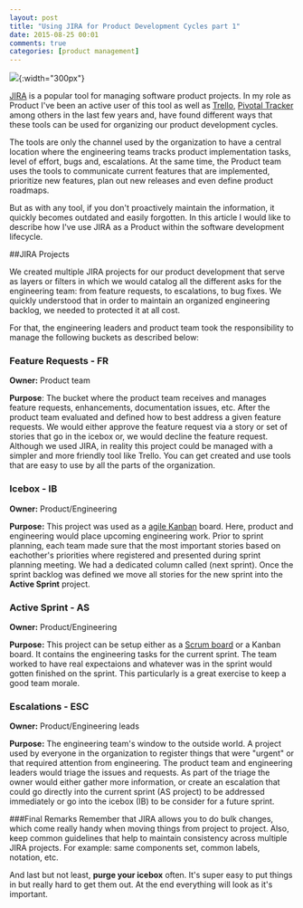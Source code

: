 ```yaml
---
layout: post
title: "Using JIRA for Product Development Cycles part 1"
date: 2015-08-25 00:01
comments: true
categories: [product management]
---
```


![](http://img.photobucket.com/albums/v204/juanchoruiz/jira_zpsfqpqxd1w.jpeg){:width="300px"}

[JIRA](https://www.atlassian.com/software/jira) is a popular tool for managing software product projects. In my role as Product I've been an active user of this tool as well as [Trello](https://trello.com/), [Pivotal Tracker](https://www.pivotaltracker.com/) among others in the last few years and, have found different ways that these tools can be used for organizing our product development cycles. 

The tools are only the channel used by the organization to have a central location where the engineering teams tracks product implementation tasks, level of effort, bugs and, escalations. At the same time, the Product team uses the tools to communicate current features that are implemented, prioritize new features, plan out new releases and even define product roadmaps.

But as with any tool, if you don't proactively maintain the information, it quickly becomes outdated and easily forgotten. In this article I would like to describe how I've use JIRA as a Product within the software development lifecycle.
<!--more-->

##JIRA Projects

We created multiple JIRA projects for our product development that serve as layers or filters in which we would catalog all the different asks for the engineering team: from feature requests, to escalations, to bug fixes. We quickly understood that in order to maintain an organized engineering backlog, we needed to protected it at all cost. 

For that, the engineering leaders and product team took the responsibility to manage the following buckets as described below:

### Feature Requests - FR
**Owner:** Product team

**Purpose**: The bucket where the product team receives and manages feature requests, enhancements, documentation issues, etc. After the product team evaluated and defined how to best address a given feature requests. We would either approve the feature request via a story or set of stories that go in the icebox or, we would decline the feature request.
Although we used JIRA,  in reality this project could be managed with a simpler and more friendly tool like Trello. You can get created and use tools that are easy to use by all the parts of the organization.

### Icebox - IB
**Owner:** Product/Engineering

**Purpose:** This project was used as a [agile Kanban](https://www.atlassian.com/agile/kanban) board. Here,  product and engineering would place upcoming engineering work. Prior to sprint planning, each team made sure that the most important stories based on eachother's priorities where registered and presented during sprint planning meeting. We had a dedicated column called (next sprint). Once the sprint backlog was defined we move all stories for the new sprint into the **Active Sprint** project.

### Active Sprint - AS
**Owner:** Product/Engineering

**Purpose:**  This project can be setup either as a [Scrum board](https://www.atlassian.com/agile/scrum) or a Kanban board. It contains the engineering tasks for the current sprint. The team worked to have real expectaions and whatever was in the sprint would gotten finished on the sprint. This particularly is a great exercise to keep a good team morale.

### Escalations - ESC
**Owner:** Product/Engineering leads

**Purpose:** The engineering team's window to the outside world. A project used by everyone in the organization to register things that were "urgent" or that required attention from engineering. The product team and engineering leaders would triage the issues and requests. 
As part of the triage the owner would either gather more information, or create an escalation that could go directly into the current sprint (AS project) to be addressed immediately or go into the icebox (IB) to be consider for a future sprint.


###Final Remarks
Remember that JIRA allows you to do bulk changes, which come really handy when moving things from project to project. Also, keep common guidelines that help to maintain consistency across multiple JIRA projects. For example: same components set, common labels, notation, etc.

And last but not least, **purge your icebox** often. It's super easy to put things in but really hard to get them out. At the end everything will look as it's important.
